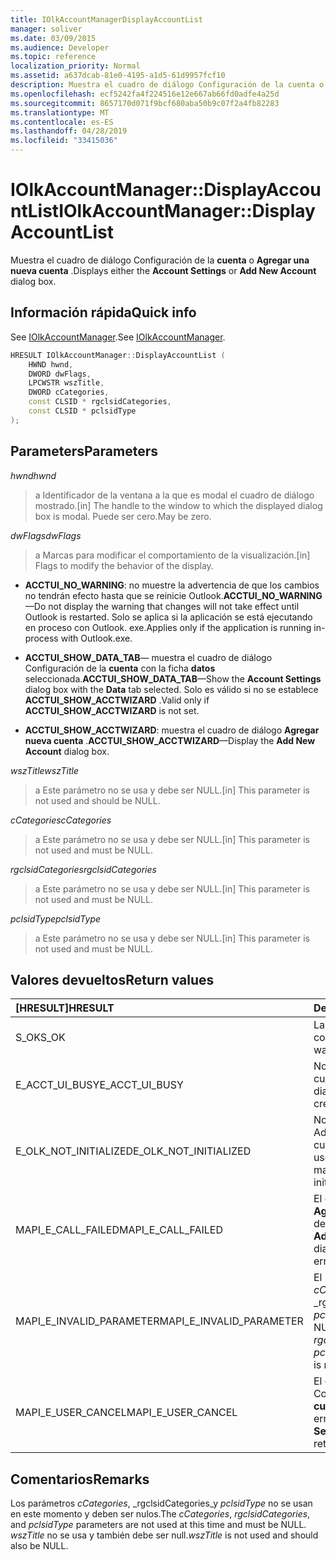 ```yaml
---
title: IOlkAccountManagerDisplayAccountList
manager: soliver
ms.date: 03/09/2015
ms.audience: Developer
ms.topic: reference
localization_priority: Normal
ms.assetid: a637dcab-81e0-4195-a1d5-61d9957fcf10
description: Muestra el cuadro de diálogo Configuración de la cuenta o agregar una nueva cuenta.
ms.openlocfilehash: ecf5242fa4f224516e12e667ab66fd0adfe4a25d
ms.sourcegitcommit: 8657170d071f9bcf680aba50b9c07f2a4fb82283
ms.translationtype: MT
ms.contentlocale: es-ES
ms.lasthandoff: 04/28/2019
ms.locfileid: "33415036"
---
```

# <a name="iolkaccountmanagerdisplayaccountlist"></a><span data-ttu-id="826a0-103">IOlkAccountManager::DisplayAccountList</span><span class="sxs-lookup"><span data-stu-id="826a0-103">IOlkAccountManager::DisplayAccountList</span></span>

<span data-ttu-id="826a0-104">Muestra el cuadro de diálogo Configuración de la **cuenta** o **Agregar una nueva cuenta** .</span><span class="sxs-lookup"><span data-stu-id="826a0-104">Displays either the **Account Settings** or **Add New Account** dialog box.</span></span> 
  
## <a name="quick-info"></a><span data-ttu-id="826a0-105">Información rápida</span><span class="sxs-lookup"><span data-stu-id="826a0-105">Quick info</span></span>

<span data-ttu-id="826a0-106">See [IOlkAccountManager](iolkaccountmanager.md).</span><span class="sxs-lookup"><span data-stu-id="826a0-106">See [IOlkAccountManager](iolkaccountmanager.md).</span></span>
  
```cpp
HRESULT IOlkAccountManager::DisplayAccountList ( 
    HWND hwnd,
    DWORD dwFlags,
    LPCWSTR wszTitle,
    DWORD cCategories,
    const CLSID * rgclsidCategories,
    const CLSID * pclsidType
);

```

## <a name="parameters"></a><span data-ttu-id="826a0-107">Parameters</span><span class="sxs-lookup"><span data-stu-id="826a0-107">Parameters</span></span>

<span data-ttu-id="826a0-108">_hwnd_</span><span class="sxs-lookup"><span data-stu-id="826a0-108">_hwnd_</span></span>
  
> <span data-ttu-id="826a0-109">a Identificador de la ventana a la que es modal el cuadro de diálogo mostrado.</span><span class="sxs-lookup"><span data-stu-id="826a0-109">[in] The handle to the window to which the displayed dialog box is modal.</span></span> <span data-ttu-id="826a0-110">Puede ser cero.</span><span class="sxs-lookup"><span data-stu-id="826a0-110">May be zero.</span></span>
    
<span data-ttu-id="826a0-111">_dwFlags_</span><span class="sxs-lookup"><span data-stu-id="826a0-111">_dwFlags_</span></span>
  
> <span data-ttu-id="826a0-112">a Marcas para modificar el comportamiento de la visualización.</span><span class="sxs-lookup"><span data-stu-id="826a0-112">[in] Flags to modify the behavior of the display.</span></span> 
    
   - <span data-ttu-id="826a0-113">**ACCTUI_NO_WARNING**: no muestre la advertencia de que los cambios no tendrán efecto hasta que se reinicie Outlook.</span><span class="sxs-lookup"><span data-stu-id="826a0-113">**ACCTUI_NO_WARNING**—Do not display the warning that changes will not take effect until Outlook is restarted.</span></span> <span data-ttu-id="826a0-114">Solo se aplica si la aplicación se está ejecutando en proceso con Outlook. exe.</span><span class="sxs-lookup"><span data-stu-id="826a0-114">Applies only if the application is running in-process with Outlook.exe.</span></span>
    
   - <span data-ttu-id="826a0-115">**ACCTUI_SHOW_DATA_TAB**— muestra el cuadro de diálogo Configuración de la **cuenta** con la ficha **datos** seleccionada.</span><span class="sxs-lookup"><span data-stu-id="826a0-115">**ACCTUI_SHOW_DATA_TAB**—Show the **Account Settings** dialog box with the **Data** tab selected.</span></span> <span data-ttu-id="826a0-116">Solo es válido si no se establece **ACCTUI_SHOW_ACCTWIZARD** .</span><span class="sxs-lookup"><span data-stu-id="826a0-116">Valid only if **ACCTUI_SHOW_ACCTWIZARD** is not set.</span></span> 
    
   - <span data-ttu-id="826a0-117">**ACCTUI_SHOW_ACCTWIZARD**: muestra el cuadro de diálogo **Agregar nueva cuenta** .</span><span class="sxs-lookup"><span data-stu-id="826a0-117">**ACCTUI_SHOW_ACCTWIZARD**—Display the **Add New Account** dialog box.</span></span> 
    
<span data-ttu-id="826a0-118">_wszTitle_</span><span class="sxs-lookup"><span data-stu-id="826a0-118">_wszTitle_</span></span>
  
> <span data-ttu-id="826a0-119">a Este parámetro no se usa y debe ser NULL.</span><span class="sxs-lookup"><span data-stu-id="826a0-119">[in] This parameter is not used and should be NULL.</span></span>
    
<span data-ttu-id="826a0-120">_cCategories_</span><span class="sxs-lookup"><span data-stu-id="826a0-120">_cCategories_</span></span>
  
> <span data-ttu-id="826a0-121">a Este parámetro no se usa y debe ser NULL.</span><span class="sxs-lookup"><span data-stu-id="826a0-121">[in] This parameter is not used and must be NULL.</span></span> 
    
<span data-ttu-id="826a0-122">_rgclsidCategories_</span><span class="sxs-lookup"><span data-stu-id="826a0-122">_rgclsidCategories_</span></span>
  
> <span data-ttu-id="826a0-123">a Este parámetro no se usa y debe ser NULL.</span><span class="sxs-lookup"><span data-stu-id="826a0-123">[in] This parameter is not used and must be NULL.</span></span>
    
<span data-ttu-id="826a0-124">_pclsidType_</span><span class="sxs-lookup"><span data-stu-id="826a0-124">_pclsidType_</span></span>
  
> <span data-ttu-id="826a0-125">a Este parámetro no se usa y debe ser NULL.</span><span class="sxs-lookup"><span data-stu-id="826a0-125">[in] This parameter is not used and must be NULL.</span></span>
    
## <a name="return-values"></a><span data-ttu-id="826a0-126">Valores devueltos</span><span class="sxs-lookup"><span data-stu-id="826a0-126">Return values</span></span>

|<span data-ttu-id="826a0-127">**[HRESULT]**</span><span class="sxs-lookup"><span data-stu-id="826a0-127">**HRESULT**</span></span>|<span data-ttu-id="826a0-128">**Description**</span><span class="sxs-lookup"><span data-stu-id="826a0-128">**Description**</span></span>|
|:-----|:-----|
|<span data-ttu-id="826a0-129">S_OK</span><span class="sxs-lookup"><span data-stu-id="826a0-129">S_OK</span></span>  <br/> |<span data-ttu-id="826a0-130">La llamada se realizó correctamente.</span><span class="sxs-lookup"><span data-stu-id="826a0-130">The call was successful.</span></span>  <br/> |
|<span data-ttu-id="826a0-131">E_ACCT_UI_BUSY</span><span class="sxs-lookup"><span data-stu-id="826a0-131">E_ACCT_UI_BUSY</span></span>  <br/> |<span data-ttu-id="826a0-132">No se pudo crear el cuadro de diálogo.</span><span class="sxs-lookup"><span data-stu-id="826a0-132">The dialog box could not be created.</span></span>  <br/> |
|<span data-ttu-id="826a0-133">E_OLK_NOT_INITIALIZED</span><span class="sxs-lookup"><span data-stu-id="826a0-133">E_OLK_NOT_INITIALIZED</span></span>  <br/> |<span data-ttu-id="826a0-134">No se ha inicializado el Administrador de cuentas para su uso.</span><span class="sxs-lookup"><span data-stu-id="826a0-134">The account manager has not been initialized for use.</span></span>  <br/> |
|<span data-ttu-id="826a0-135">MAPI_E_CALL_FAILED</span><span class="sxs-lookup"><span data-stu-id="826a0-135">MAPI_E_CALL_FAILED</span></span>  <br/> |<span data-ttu-id="826a0-136">El cuadro de diálogo **Agregar nueva cuenta** devolvió un error.</span><span class="sxs-lookup"><span data-stu-id="826a0-136">The **Add New Account** dialog box returned an error.</span></span>  <br/> |
|<span data-ttu-id="826a0-137">MAPI_E_INVALID_PARAMETER</span><span class="sxs-lookup"><span data-stu-id="826a0-137">MAPI_E_INVALID_PARAMETER</span></span>  <br/> |<span data-ttu-id="826a0-138">El parámetro _cCategories_, _rgclsidCategories_o _pclsidType_ no es NULL.</span><span class="sxs-lookup"><span data-stu-id="826a0-138">The  _cCategories_,  _rgclsidCategories_, or  _pclsidType_ parameter is non-NULL.</span></span>  <br/> |
|<span data-ttu-id="826a0-139">MAPI_E_USER_CANCEL</span><span class="sxs-lookup"><span data-stu-id="826a0-139">MAPI_E_USER_CANCEL</span></span>  <br/> |<span data-ttu-id="826a0-140">El cuadro de diálogo Configuración de la **cuenta** devolvió un error.</span><span class="sxs-lookup"><span data-stu-id="826a0-140">The **Account Settings** dialog box returned an error.</span></span>  <br/> |
   
## <a name="remarks"></a><span data-ttu-id="826a0-141">Comentarios</span><span class="sxs-lookup"><span data-stu-id="826a0-141">Remarks</span></span>

<span data-ttu-id="826a0-142">Los parámetros _cCategories_, _rgclsidCategories_y _pclsidType_ no se usan en este momento y deben ser nulos.</span><span class="sxs-lookup"><span data-stu-id="826a0-142">The  _cCategories_,  _rgclsidCategories_, and  _pclsidType_ parameters are not used at this time and must be NULL.</span></span>  <span data-ttu-id="826a0-143">_wszTitle_ no se usa y también debe ser null.</span><span class="sxs-lookup"><span data-stu-id="826a0-143">_wszTitle_ is not used and should also be NULL.</span></span> 
  

